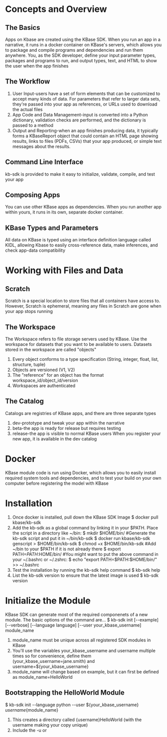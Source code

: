 # Concepts and Overview
## The Basics

Apps on Kbase are created using the KBase SDK. When you run an app in a narrative, it runs in a docker container on KBase's servers, which allows you to package and compile programs and dependencies and run them anywhere.
You, as the SDK developer, define your input parameter types, packages and programs to run, and output types, text, and HTML to show the user when the app finishes

## The Workflow
1. User Input-users have a set of form elements that can be customized to accept many kinds of data. For parameters that refer to larger data sets, they're passed into your app as references, or URLs used to download the actual files
2. App Code and Data Management-input is converted into a Python dictionary, validation checks are performed, and the dictionary is passed to a method
3. Output and Reporting-when an app finishes producing data, it typically forms a KBaseReport object that could contain an HTML page showing results, links to files (PDFs, CSVs) that your app produced, or simple text messages about the results.
   
## Command Line Interface
kb-sdk is provided to make it easy to initialize, validate, compile, and test your app

## Composing Apps
You can use other KBase apps as dependencies. When you run another app within yours, it runs in its own, separate docker container.

## KBase Types and Parameters
All data on KBase is typed using an interface definition language called KIDL, allowing Kbase to easily cross-reference data, make inferences, and check app-data compatibility

# Working with Files and Data
## Scratch
Scratch is a special location to store files that all containers have access to. However, Scratch is ephemeral, meaning any files in Scratch are gone when your app stops running
## The Workspace
The Workspace refers to file storage servers used by KBase. Use the workspace for datasets that you want to be available to users.
Datasets stored in the workspace are called "objects"
1. Every object conforms to a type specification (String, integer, float, list, structure, tuple)
2. Objects are versioned (V1, V2)
3. The "reference" for an object has the format workspace_id/object_id/version
4. Workspaces are authenticated
## The Catalog
Catalogs are registries of KBase apps, and there are three separate types
1. dev-prototype and tweak your app within the narrative
2. beta-the app is ready for release but requires testing
3. release-the app is visible to normal KBase users
When you register your new app, it is available in the dev catalog

# Docker
KBase module code is run using Docker, which allows you to easily install required system tools and dependencies, and to test your build on your own computer before registering the model with KBase
# Installation
1. Once docker is installed, pull down the KBase SDK Image
$ docker pull kbase/kb-sdk
2. Add the kb-sdk as a global command by linking it in your $PATH. Place the script in a directory like ~/bin:
$ mkdir $HOME/bin/
#Generate the kb-sdk script and put it in ~/bin/kb-sdk
$ docker run kbase/kb-sdk genscript > $HOME/bin/kb-sdk
$ chmod +x $HOME/bin/kb-sdk
#Add ~/bin to your $PATH if it is not already there
$ export PATH=$PATH:$HOME/bin/
#You might want to put the above command in your ~/.bashrc or ~/.zshrc:
$ echo "export PATH=\$PATH:$HOME/bin/" >> ~/.bashrc
3.  Test the installation by running the kb-sdk help command
$ kb-sdk help
4.   List the kb-sdk version to ensure that the latest image is used
$ kb-sdk version

# Initialize the Module
KBase SDK can generate most of the required componenets of a new module. The basic options of the command are...
$ kb-sdk init [--example] [--verbose] [--language language] [--user your_kbase_username] module_name
1. module_name must be unique across all registered SDK modules in KBase
2. You'll use the variables your_kbase_username and username multiple times so for convenience, define them (your_kbase_username=jane.smith) and username=${your_kbase_username}
3. module_name will change based on example, but it can first be defined as module_name=HelloWorld

## Bootstrapping the HelloWorld Module
$ kb-sdk init --language python --user ${your_kbase_username} ${username}${module_name}
1. This creates a directory called {username}HelloWorld (with the username making your copy unique)
2. Include the -u or



